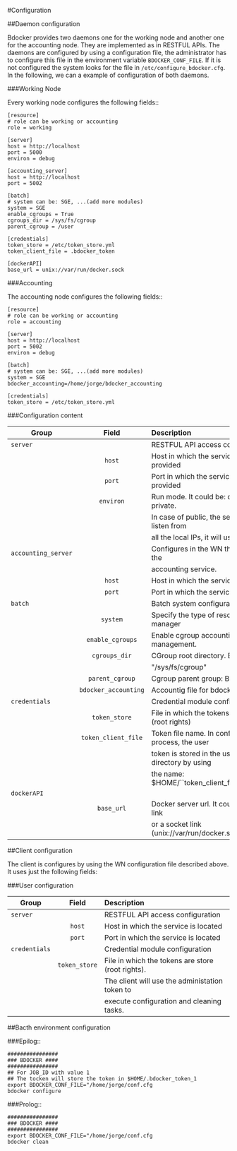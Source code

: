 #Configuration

##Daemon configuration

Bdocker provides two daemons one for the working node and another one for the accounting node. They are implemented as
in RESTFUL APIs. The daemons are configured by using a configuration file, the administrator has to configure this
file in the environment variable ``BDOCKER_CONF_FILE``. If it is not configured the system looks for the file in
``/etc/configure_bdocker.cfg``. In the following, we can a example of configuration of both daemons.

###Working Node


Every working node configures the following fields::

    [resource]
    # role can be working or accounting
    role = working

    [server]
    host = http://localhost
    port = 5000
    environ = debug

    [accounting_server]
    host = http://localhost
    port = 5002

    [batch]
    # system can be: SGE, ...(add more modules)
    system = SGE
    enable_cgroups = True
    cgroups_dir = /sys/fs/cgroup
    parent_cgroup = /user

    [credentials]
    token_store = /etc/token_store.yml
    token_client_file = .bdocker_token

    [dockerAPI]
    base_url = unix://var/run/docker.sock

###Accounting

The accounting node configures the following fields::

    [resource]
    # role can be working or accounting
    role = accounting

    [server]
    host = http://localhost
    port = 5002
    environ = debug

    [batch]
    # system can be: SGE, ...(add more modules)
    system = SGE
    bdocker_accounting=/home/jorge/bdocker_accounting

    [credentials]
    token_store = /etc/token_store.yml

###Configuration content


| Group             |Field               |Description                                |
| ----------------- |:------------------:|:------------------------------------------------|
|``server``         |                    |RESTFUL API access configuration                  
|                   |``host``            |Host in which the service will be provided        
|                   |``port``            |Port in which the service will be provided        
|                   |``environ``         |Run mode. It could be: debug, public, private.    
|                   |                     |In case of public, the service will listen from  
|                  |                      |all the local IPs, it will use 0.0.0.0 IP.          
|``accounting_server``|                  |Configures in the WN the location of the          
|                   |                     |accounting service.                               
|                     |``host``          |Host in which the service is located              
|                     |``port``          |Port in which the service is located              
|``batch``        |                      |Batch system configuration                        
|                 |``system``            |Specify the type of resource manager              
|                 |``enable_cgroups``    |Enable cgroup accounting management.              
|                 |``cgroups_dir``       |CGroup root directory. By default:                
|                 |                      |"/sys/fs/cgroup"                                    
|                 |``parent_cgroup``     |Cgroup parent group: By default: "/"
|                 |``bdocker_accounting``|Accountig file for bdocker jobs.
|``credentials``  |                      |Credential module configuration
|                 |``token_store``       |File in which the tokens are store (root rights)
|                 |``token_client_file`` |Token file name. In configuration process, the user
|                 |                      |token is stored in the user home directory by using
|                 |                      |the name: $HOME/``token_client_file``_$JOB_ID.
|``dockerAPI``    |                      |
|                 | ``base_url``          |Docker server url. It could be a http link
|                 |                      |or a socket link (unix://var/run/docker.sock)


##Client configuration

 The client is configures by using the WN configuration file described above. It uses just the
 following fields:

###User configuration

    
|Group           |Field                |Description
| -------------- |:-------------------:|:------------------------------------------------|
|``server``      |                     |RESTFUL API access configuration
|                |``host``             |Host in which the service is located
|                |``port``             |Port in which the service is located
|``credentials`` |                     |Credential module configuration
|                |``token_store``      |File in which the tokens are store (root rights).
|                |                     |The client will use the administation token to
|                |                     |   execute configuration and cleaning tasks.


##Bacth environment configuration


###Epilog::

    ################
    ### BDOCKER ####
    ################
    ## For JOB_ID with value 1
    ## The tocken will store the token in $HOME/.bdocker_token_1
    export BDOCKER_CONF_FILE="/home/jorge/conf.cfg
    bdocker configure

###Prolog::

    ################
    ### BDOCKER ####
    ################
    export BDOCKER_CONF_FILE="/home/jorge/conf.cfg
    bdocker clean
